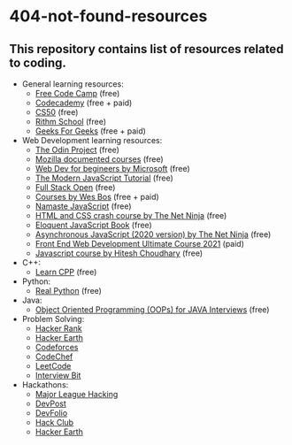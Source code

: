 # 404-not-found-resources
## This repository contains list of resources related to coding.


- General learning resources:
  - [Free Code Camp](https://www.freecodecamp.org/) (free)
  - [Codecademy](https://www.codecademy.com/) (free + paid)
  - [CS50](https://cs50.harvard.edu/college/2021/spring/weeks/0/) (free)
  - [Rithm School](https://www.rithmschool.com/courses) (free)
  - [Geeks For Geeks](https://www.geeksforgeeks.org/) (free + paid)
- Web Development learning resources:
  - [The Odin Project](https://www.theodinproject.com/) (free)
  - [Mozilla documented courses](https://developer.mozilla.org/en-US/docs/Learn) (free)
  - [Web Dev for begineers by Microsoft](https://github.com/microsoft/Web-Dev-For-Beginners) (free)
  - [The Modern JavaScript Tutorial](https://javascript.info/) (free)
  - [Full Stack Open](https://fullstackopen.com/en/) (free)
  - [Courses by Wes Bos](https://wesbos.com/courses) (free + paid)
  - [Namaste JavaScript](https://www.youtube.com/playlist?list=PLlasXeu85E9cQ32gLCvAvr9vNaUccPVNP) (free)
  - [HTML and CSS crash course by The Net Ninja](https://www.youtube.com/playlist?list=PL4cUxeGkcC9ivBf_eKCPIAYXWzLlPAm6G) (free)
  - [Eloquent JavaScript Book](https://eloquentjavascript.net/) (free)
  - [Asynchronous JavaScript (2020 version) by The Net Ninja](https://www.youtube.com/playlist?list=PL4cUxeGkcC9jx2TTZk3IGWKSbtugYdrlu) (free)
  - [Front End Web Development Ultimate Course 2021](https://www.udemy.com/course/learn-front-end-development/) (paid)
  - [Javascript course by Hitesh Choudhary](https://www.youtube.com/playlist?list=PLRAV69dS1uWSxUIk5o3vQY2-_VKsOpXLD) (free)
- C++:
  - [Learn CPP](https://www.learncpp.com/) (free)
- Python:
  - [Real Python](https://realpython.com/) (free)
- Java:
  - [Object Oriented Programming (OOPs) for JAVA Interviews](https://www.udemy.com/course/object-oriented-programming-oops-for-java-certification/) (free)
- Problem Solving:
  - [Hacker Rank](https://www.hackerrank.com/)
  - [Hacker Earth](https://www.hackerearth.com/practice/)
  - [Codeforces](https://codeforces.com/)
  - [CodeChef](https://www.codechef.com/)
  - [LeetCode](https://leetcode.com/)
  - [Interview Bit](https://www.interviewbit.com/)
- Hackathons:
  - [Major League Hacking](https://mlh.io/seasons/2021/events)
  - [DevPost](https://devpost.com/)
  - [DevFolio](https://devfolio.co/)
  - [Hack Club](https://hackathons.hackclub.com/)
  - [Hacker Earth](https://www.hackerearth.com/challenges/hackathon/)

